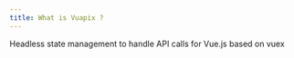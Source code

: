 ```yaml
---
title: What is Vuapix ?
---
```


Headless state management to handle API calls for Vue.js based on vuex